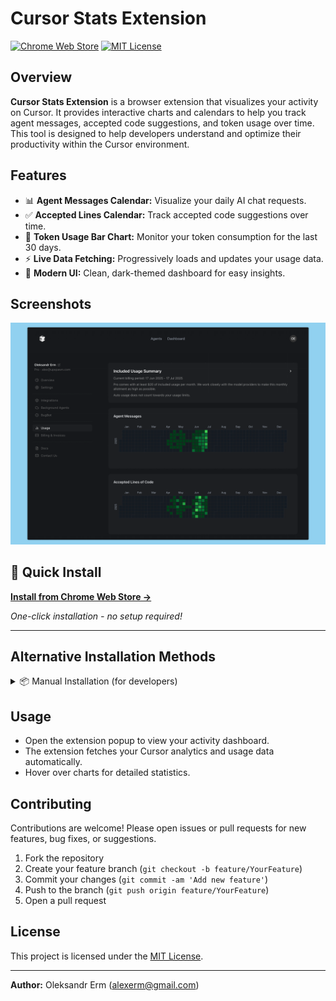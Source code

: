 # Cursor Stats Extension

[![Chrome Web Store](https://img.shields.io/badge/Chrome%20Web%20Store-Install%20Now-4285F4?style=for-the-badge&logo=google-chrome&logoColor=white)](https://chromewebstore.google.com/detail/cursor-stats/fdlfealdpfjfjnadhdobllmondagkcal)
[![MIT License](https://img.shields.io/badge/License-MIT-green?style=for-the-badge&logo=opensourceinitiative&logoColor=white)](LICENSE)

## Overview

**Cursor Stats Extension** is a browser extension that visualizes your activity on Cursor. It provides interactive charts and calendars to help you track agent messages, accepted code suggestions, and token usage over time. This tool is designed to help developers understand and optimize their productivity within the Cursor environment.

## Features

- 📊 **Agent Messages Calendar:** Visualize your daily AI chat requests.
- ✅ **Accepted Lines Calendar:** Track accepted code suggestions over time.
- 🔢 **Token Usage Bar Chart:** Monitor your token consumption for the last 30 days.
- ⚡ **Live Data Fetching:** Progressively loads and updates your usage data.
- 🎨 **Modern UI:** Clean, dark-themed dashboard for easy insights.

## Screenshots

![Screenshot](assets/screenshot.png)

## 🚀 Quick Install

**[Install from Chrome Web Store →](https://chromewebstore.google.com/detail/cursor-stats/fdlfealdpfjfjnadhdobllmondagkcal)**

_One-click installation - no setup required!_

---

## Alternative Installation Methods

<details>
<summary>📦 Manual Installation (for developers)</summary>

1. **Clone the repository:**

   ```sh
   git clone git@github.com:alexerm/cursor-stats-extension.git
   cd cursor-stats-extension
   ```

2. **Install dependencies:**

   ```sh
   pnpm install
   # or
   npm install
   ```

3. **Build the extension:**

   ```sh
   pnpm build
   # or
   npm run build
   ```

4. **Load into your browser:**
   - Open your browser's extensions page.
   - Enable "Developer mode".
   - Click "Load unpacked" and select the `dist` or `build` directory.

</details>

## Usage

- Open the extension popup to view your activity dashboard.
- The extension fetches your Cursor analytics and usage data automatically.
- Hover over charts for detailed statistics.

## Contributing

Contributions are welcome! Please open issues or pull requests for new features, bug fixes, or suggestions.

1. Fork the repository
2. Create your feature branch (`git checkout -b feature/YourFeature`)
3. Commit your changes (`git commit -am 'Add new feature'`)
4. Push to the branch (`git push origin feature/YourFeature`)
5. Open a pull request

## License

This project is licensed under the [MIT License](LICENSE).

---

**Author:** Oleksandr Erm (<alexerm@gmail.com>)

